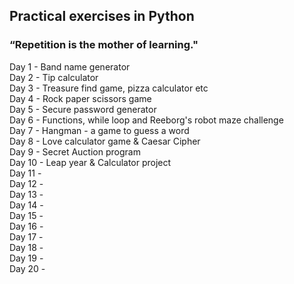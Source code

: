 ## Practical exercises in Python
### “Repetition is the mother of learning."

Day 1 - Band name generator  <br>
Day 2 - Tip calculator <br>
Day 3 - Treasure find game, pizza calculator etc <br>
Day 4 - Rock paper scissors game <br>
Day 5 - Secure password generator <br>
Day 6 - Functions, while loop and Reeborg's robot maze challenge <br>
Day 7 - Hangman - a game to guess a word <br>
Day 8 - Love calculator game & Caesar Cipher <br>
Day 9 - Secret Auction program <br>
Day 10 - Leap year & Calculator project <br>
Day 11 -   <br> 
Day 12 -   <br> 
Day 13 -   <br> 
Day 14 -   <br> 
Day 15 -   <br> 
Day 16 -   <br>
Day 17 -   <br> 
Day 18 -   <br> 
Day 19 -   <br> 
Day 20 -   <br> 
